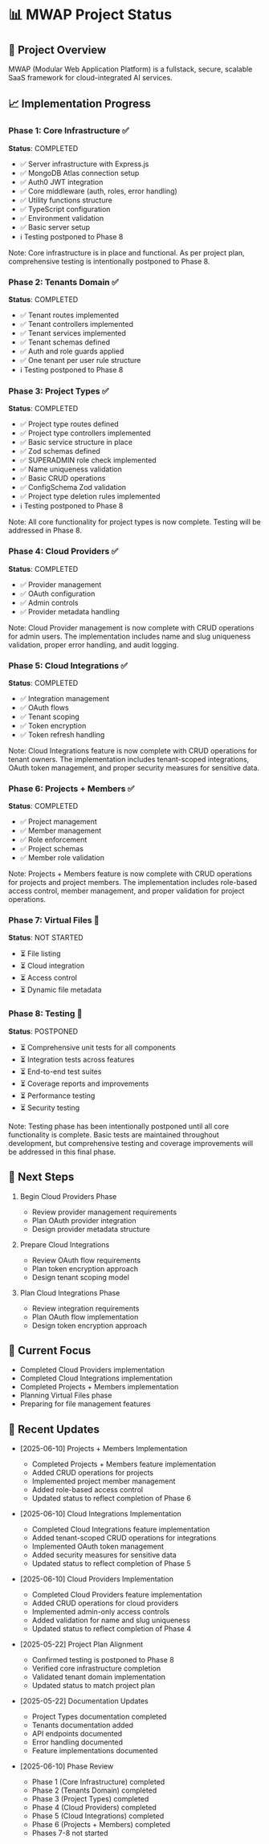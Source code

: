 # 📊 MWAP Project Status

## 🎯 Project Overview
MWAP (Modular Web Application Platform) is a fullstack, secure, scalable SaaS framework for cloud-integrated AI services.

## 📈 Implementation Progress

### Phase 1: Core Infrastructure ✅
**Status**: COMPLETED
- ✅ Server infrastructure with Express.js
- ✅ MongoDB Atlas connection setup
- ✅ Auth0 JWT integration
- ✅ Core middleware (auth, roles, error handling)
- ✅ Utility functions structure
- ✅ TypeScript configuration
- ✅ Environment validation
- ✅ Basic server setup
- ℹ️ Testing postponed to Phase 8

Note: Core infrastructure is in place and functional. As per project plan, comprehensive testing is intentionally postponed to Phase 8.

### Phase 2: Tenants Domain ✅
**Status**: COMPLETED
- ✅ Tenant routes implemented
- ✅ Tenant controllers implemented
- ✅ Tenant services implemented
- ✅ Tenant schemas defined
- ✅ Auth and role guards applied
- ✅ One tenant per user rule structure
- ℹ️ Testing postponed to Phase 8

### Phase 3: Project Types ✅
**Status**: COMPLETED
- ✅ Project type routes defined
- ✅ Project type controllers implemented
- ✅ Basic service structure in place
- ✅ Zod schemas defined
- ✅ SUPERADMIN role check implemented
- ✅ Name uniqueness validation
- ✅ Basic CRUD operations
- ✅ ConfigSchema Zod validation
- ✅ Project type deletion rules implemented
- ℹ️ Testing postponed to Phase 8

Note: All core functionality for project types is now complete. Testing will be addressed in Phase 8.

### Phase 4: Cloud Providers ✅
**Status**: COMPLETED
- ✅ Provider management
- ✅ OAuth configuration
- ✅ Admin controls
- ✅ Provider metadata handling

Note: Cloud Provider management is now complete with CRUD operations for admin users. The implementation includes name and slug uniqueness validation, proper error handling, and audit logging.

### Phase 5: Cloud Integrations ✅
**Status**: COMPLETED
- ✅ Integration management
- ✅ OAuth flows
- ✅ Tenant scoping
- ✅ Token encryption
- ✅ Token refresh handling

Note: Cloud Integrations feature is now complete with CRUD operations for tenant owners. The implementation includes tenant-scoped integrations, OAuth token management, and proper security measures for sensitive data.

### Phase 6: Projects + Members ✅
**Status**: COMPLETED
- ✅ Project management
- ✅ Member management
- ✅ Role enforcement
- ✅ Project schemas
- ✅ Member role validation

Note: Projects + Members feature is now complete with CRUD operations for projects and project members. The implementation includes role-based access control, member management, and proper validation for project operations.

### Phase 7: Virtual Files 🔄
**Status**: NOT STARTED
- ⏳ File listing
- ⏳ Cloud integration
- ⏳ Access control
- ⏳ Dynamic file metadata

### Phase 8: Testing 🔄
**Status**: POSTPONED
- ⏳ Comprehensive unit tests for all components
- ⏳ Integration tests across features
- ⏳ End-to-end test suites
- ⏳ Coverage reports and improvements
- ⏳ Performance testing
- ⏳ Security testing

Note: Testing phase has been intentionally postponed until all core functionality is complete. Basic tests are maintained throughout development, but comprehensive testing and coverage improvements will be addressed in this final phase.

## 🚀 Next Steps
1. Begin Cloud Providers Phase
   - Review provider management requirements
   - Plan OAuth provider integration
   - Design provider metadata structure

2. Prepare Cloud Integrations
   - Review OAuth flow requirements
   - Plan token encryption approach
   - Design tenant scoping model

3. Plan Cloud Integrations Phase
   - Review integration requirements
   - Plan OAuth flow implementation
   - Design token encryption approach

## 🎯 Current Focus
- Completed Cloud Providers implementation
- Completed Cloud Integrations implementation
- Completed Projects + Members implementation
- Planning Virtual Files phase
- Preparing for file management features

## 🔄 Recent Updates
- [2025-06-10] Projects + Members Implementation
  - Completed Projects + Members feature implementation
  - Added CRUD operations for projects
  - Implemented project member management
  - Added role-based access control
  - Updated status to reflect completion of Phase 6

- [2025-06-10] Cloud Integrations Implementation
  - Completed Cloud Integrations feature implementation
  - Added tenant-scoped CRUD operations for integrations
  - Implemented OAuth token management
  - Added security measures for sensitive data
  - Updated status to reflect completion of Phase 5

- [2025-06-10] Cloud Providers Implementation
  - Completed Cloud Providers feature implementation
  - Added CRUD operations for cloud providers
  - Implemented admin-only access controls
  - Added validation for name and slug uniqueness
  - Updated status to reflect completion of Phase 4

- [2025-05-22] Project Plan Alignment
  - Confirmed testing is postponed to Phase 8
  - Verified core infrastructure completion
  - Validated tenant domain implementation
  - Updated status to match project plan

- [2025-05-22] Documentation Updates
  - Project Types documentation completed
  - Tenants documentation added
  - API endpoints documented
  - Error handling documented
  - Feature implementations documented

- [2025-06-10] Phase Review
  - Phase 1 (Core Infrastructure) completed
  - Phase 2 (Tenants Domain) completed
  - Phase 3 (Project Types) completed
  - Phase 4 (Cloud Providers) completed
  - Phase 5 (Cloud Integrations) completed
  - Phase 6 (Projects + Members) completed
  - Phases 7-8 not started